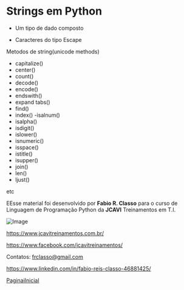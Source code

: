 Strings em Python
=====================

- Um tipo de dado composto

- Caracteres do tipo Escape

 Metodos de string(unicode methods)
 - capitalize()
 - center()
 - count()
 - decode()
 - encode()
 - endswith()
 - expand tabs()
 - find()
 - index()
 -isalnum()
 - isalpha()
 - isdigit()
 - islower()
 - isnumeric()
 - isspace()
 - istitle()
 - isupper()
 - join()
 - len()
 - ljust()

 etc


EEsse material foi desenvolvido por **Fabio R. Classo** para o curso de Linguagem de
Programação Python da **JCAVI** Treinamentos em T.I.


![Image](https://github.com/frclasso/apostila_python_modulo_1/blob/master/jcavi.png "JCAVI")

https://www.jcavitreinamentos.com.br/

https://www.facebook.com/jcavitreinamentos/

Contatos: frclasso@gmail.com

https://www.linkedin.com/in/fabio-reis-classo-46881425/


[PaginaiInicial](https://github.com/frclasso/apostila_python_modulo_1)